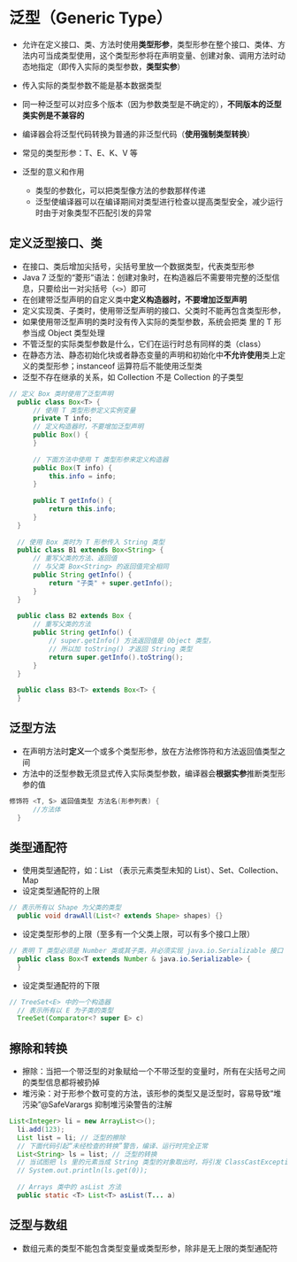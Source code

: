 # 泛型（Generic Type） #

 *  允许在定义接口、类、方法时使用**类型形参**，类型形参在整个接口、类体、方法内可当成类型使用，这个类型形参将在声明变量、创建对象、调用方法时动态地指定（即传入实际的类型参数，**类型实参**）
 *  传入实际的类型参数不能是基本数据类型
 *  同一种泛型可以对应多个版本（因为参数类型是不确定的），**不同版本的泛型类实例是不兼容的**
 *  编译器会将泛型代码转换为普通的非泛型代码（**使用强制类型转换**）
 *  常见的类型形参：T、E、K、V 等
 *  泛型的意义和作用
    
     *  类型的参数化，可以把类型像方法的参数那样传递
     *  泛型使编译器可以在编译期间对类型进行检查以提高类型安全，减少运行时由于对象类型不匹配引发的异常

## 定义泛型接口、类 ##

 *  在接口、类后增加尖括号，尖括号里放一个数据类型，代表类型形参
 *  Java 7 泛型的“菱形”语法：创建对象时，在构造器后不需要带完整的泛型信息，只要给出一对尖括号（`<>`）即可
 *  在创建带泛型声明的自定义类中**定义构造器时，不要增加泛型声明**
 *  定义实现类、子类时，使用带泛型声明的接口、父类时不能再包含类型形参，
 *  如果使用带泛型声明的类时没有传入实际的类型参数，系统会把类  里的 T 形参当成 Object 类型处理
 *  不管泛型的实际类型参数是什么，它们在运行时总有同样的类（class）
 *  在静态方法、静态初始化块或者静态变量的声明和初始化中**不允许使用**类上定义的类型形参；instanceof 运算符后不能使用泛型类
 *  泛型不存在继承的关系，如 Collection 不是 Collection  的子类型
    

``````````java
// 定义 Box 类时使用了泛型声明 
  public class Box<T> { 
      // 使用 T 类型形参定义实例变量 
      private T info; 
      // 定义构造器时，不要增加泛型声明 
      public Box() { 
      } 
  
      // 下面方法中使用 T 类型形参来定义构造器 
      public Box(T info) { 
          this.info = info; 
      } 
  
      public T getInfo() { 
          return this.info; 
      } 
  } 
  
  // 使用 Box 类时为 T 形参传入 String 类型 
  public class B1 extends Box<String> { 
      // 重写父类的方法、返回值 
      // 与父类 Box<String> 的返回值完全相同 
      public String getInfo() { 
          return "子类" + super.getInfo(); 
      } 
  } 
  
  public class B2 extends Box { 
      // 重写父类的方法 
      public String getInfo() { 
          // super.getInfo() 方法返回值是 Object 类型， 
          // 所以加 toString() 才返回 String 类型 
          return super.getInfo().toString(); 
      } 
  } 
  
  public class B3<T> extends Box<T> { 
  }
``````````

## 泛型方法 ##

 *  在声明方法时**定义**一个或多个类型形参，放在方法修饰符和方法返回值类型之间
 *  方法中的泛型参数无须显式传入实际类型参数，编译器会**根据实参**推断类型形参的值

``````````java
修饰符 <T, S> 返回值类型 方法名(形参列表) { 
      //方法体 
  }
``````````

## 类型通配符 ##

 *  使用类型通配符，如：List （表示元素类型未知的 List）、Set、Collection、Map
 *  设定类型通配符的上限

``````````java
// 表示所有以 Shape 为父类的类型 
  public void drawAll(List<? extends Shape> shapes) {}
``````````

 *  设定类型形参的上限（至多有一个父类上限，可以有多个接口上限）

``````````java
// 表明 T 类型必须是 Number 类或其子类，并必须实现 java.io.Serializable 接口 
  public class Box<T extends Number & java.io.Serializable> { 
  }
``````````

 *  设定类型通配符的下限

``````````java
// TreeSet<E> 中的一个构造器 
  // 表示所有以 E 为子类的类型 
  TreeSet(Comparator<? super E> c)
``````````

## 擦除和转换 ##

 *  擦除：当把一个带泛型的对象赋给一个不带泛型的变量时，所有在尖括号之间的类型信息都将被扔掉
 *  堆污染：对于形参个数可变的方法，该形参的类型又是泛型时，容易导致“堆污染”@SafeVarargs 抑制堆污染警告的注解

``````````java
List<Integer> li = new ArrayList<>(); 
  li.add(123); 
  List list = li; // 泛型的擦除 
  // 下面代码引起“未经检查的转换”警告，编译、运行时完全正常 
  List<String> ls = list; // 泛型的转换 
  // 当试图把 ls 里的元素当成 String 类型的对象取出时，将引发 ClassCastException 异常 
  // System.out.println(ls.get(0)); 
  
  // Arrays 类中的 asList 方法 
  public static <T> List<T> asList(T... a)
``````````

## 泛型与数组 ##

 *  数组元素的类型不能包含类型变量或类型形参，除非是无上限的类型通配符